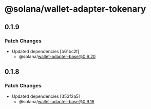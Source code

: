 # @solana/wallet-adapter-tokenary

## 0.1.9

### Patch Changes

-   Updated dependencies [b61bc2f]
    -   @solana/wallet-adapter-base@0.9.20

## 0.1.8

### Patch Changes

-   Updated dependencies [353f2a5]
    -   @solana/wallet-adapter-base@0.9.19
